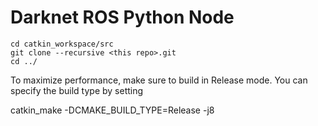 # Darknet ROS Python Node


```
cd catkin_workspace/src
git clone --recursive <this repo>.git
cd ../
```

To maximize performance, make sure to build in Release mode. You can specify the build type by setting

catkin_make -DCMAKE_BUILD_TYPE=Release -j8